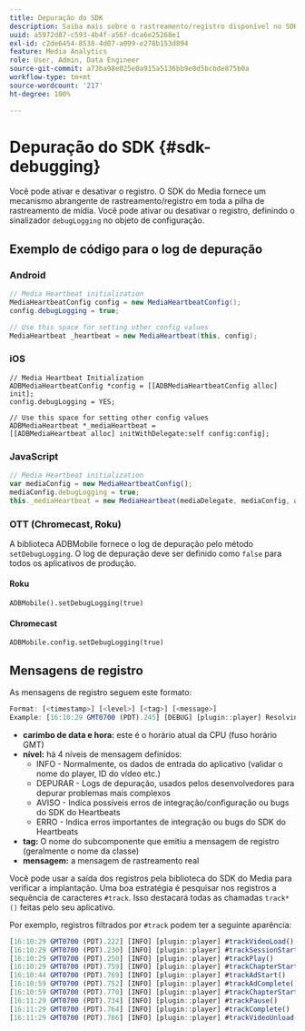 ```yaml
---
title: Depuração do SDK
description: Saiba mais sobre o rastreamento/registro disponível no SDK de mídia.
uuid: a5972d87-c593-4b4f-a56f-dca6e25268e1
exl-id: c2de6454-8538-4d07-a099-e278b153d894
feature: Media Analytics
role: User, Admin, Data Engineer
source-git-commit: a73ba98e025e0a915a5136bb9e0d5bcbde875b0a
workflow-type: tm+mt
source-wordcount: '217'
ht-degree: 100%

---
```


# Depuração do SDK {#sdk-debugging}

Você pode ativar e desativar o registro. O SDK do Media fornece um mecanismo abrangente de rastreamento/registro em toda a pilha de rastreamento de mídia. Você pode ativar ou desativar o registro, definindo o sinalizador `debugLogging` no objeto de configuração.

## Exemplo de código para o log de depuração

### Android

```java
// Media Heartbeat initialization
MediaHeartbeatConfig config = new MediaHeartbeatConfig();
config.debugLogging = true;

// Use this space for setting other config values
MediaHeartbeat _heartbeat = new MediaHeartbeat(this, config);
```

### iOS

```
// Media Heartbeat Initialization
ADBMediaHeartbeatConfig *config = [[ADBMediaHeartbeatConfig alloc] init];
config.debugLogging = YES;

// Use this space for setting other config values
ADBMediaHeartbeat *_mediaHeartbeat =  
[[ADBMediaHeartbeat alloc] initWithDelegate:self config:config];
```

### JavaScript

```js
// Media Heartbeat initialization
var mediaConfig = new MediaHeartbeatConfig();
mediaConfig.debugLogging = true;
this._mediaHeartbeat = new MediaHeartbeat(mediaDelegate, mediaConfig, appMeasurement);
```

### OTT (Chromecast, Roku)

A biblioteca ADBMobile fornece o log de depuração pelo método `setDebugLogging`. O log de depuração deve ser definido como `false` para todos os aplicativos de produção.

#### Roku

```
ADBMobile().setDebugLogging(true)
```

#### Chromecast

```
ADBMobile.config.setDebugLogging(true)
```

## Mensagens de registro

As mensagens de registro seguem este formato:

```js
Format: [<timestamp>] [<level>] [<tag>] [<message>]
Example: [16:10:29 GMT­0700 (PDT).245] [DEBUG] [plugin::player] Resolving qos.startupTime: 0
```

* **carimbo de data e hora:** este é o horário atual da CPU (fuso horário GMT)
* **nível:** há 4 níveis de mensagem definidos:
   * INFO - Normalmente, os dados de entrada do aplicativo (validar o nome do player, ID do vídeo etc.)
   * DEPURAR - Logs de depuração, usados pelos desenvolvedores para depurar problemas mais complexos
   * AVISO - Indica possíveis erros de integração/configuração ou bugs do SDK do Heartbeats
   * ERRO - Indica erros importantes de integração ou bugs do SDK do Heartbeats
* **tag:** O nome do subcomponente que emitiu a mensagem de registro (geralmente o nome da classe)
* **mensagem:** a mensagem de rastreamento real

Você pode usar a saída dos registros pela biblioteca do SDK do Media para verificar a implantação. Uma boa estratégia é pesquisar nos registros a sequência de caracteres `#track`. Isso destacará todas as chamadas `track*()` feitas pelo seu aplicativo.

Por exemplo, registros filtrados por `#track` podem ter a seguinte aparência:

```js
[16:10:29 GMT­0700 (PDT).222] [INFO] [plugin::player] #trackVideoLoad()
[16:10:29 GMT­0700 (PDT).230] [INFO] [plugin::player] #trackSessionStart()
[16:10:29 GMT­0700 (PDT).250] [INFO] [plugin::player] #trackPlay()
[16:10:29 GMT­0700 (PDT).759] [INFO] [plugin::player] #trackChapterStart()
[16:10:44 GMT­0700 (PDT).769] [INFO] [plugin::player] #trackAdStart()
[16:10:59 GMT­0700 (PDT).752] [INFO] [plugin::player] #trackAdComplete()
[16:10:59 GMT­0700 (PDT).770] [INFO] [plugin::player] #trackChapterStart()
[16:11:29 GMT­0700 (PDT).734] [INFO] [plugin::player] #trackPause()
[16:11:29 GMT­0700 (PDT).764] [INFO] [plugin::player] #trackComplete()
[16:11:29 GMT­0700 (PDT).766] [INFO] [plugin::player] #trackVideoUnload()
```
